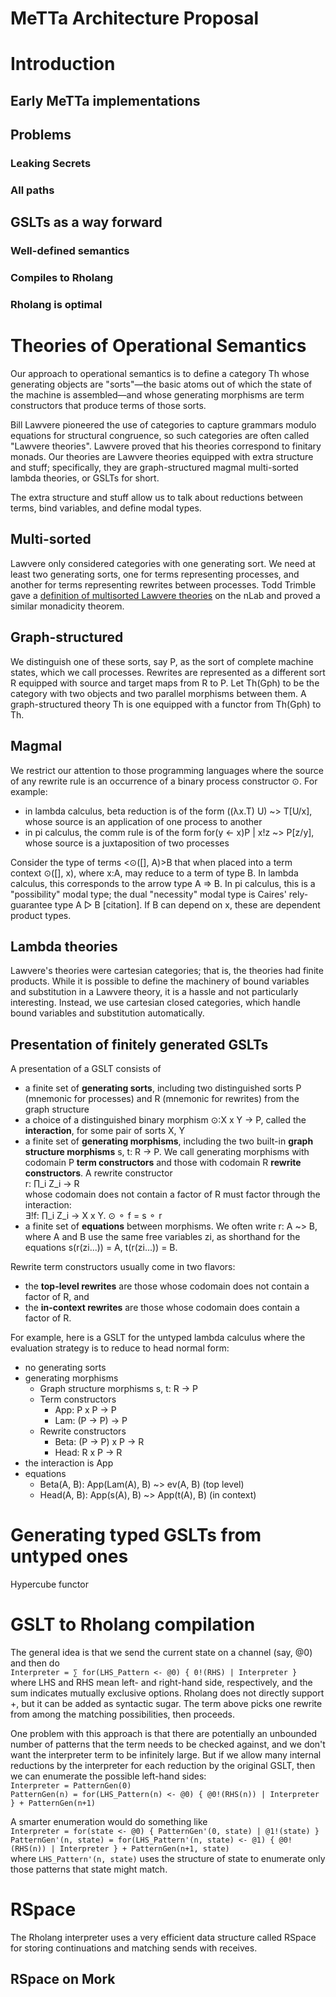 # MeTTa Architecture Proposal

# Introduction

## Early MeTTa implementations

## Problems

### Leaking Secrets

### All paths

## GSLTs as a way forward

### Well-defined semantics

### Compiles to Rholang

### Rholang is optimal

# Theories of Operational Semantics

Our approach to operational semantics is to define a category Th whose generating objects are "sorts"—the basic atoms out of which the state of the machine is assembled—and whose generating morphisms are term constructors that produce terms of those sorts.

Bill Lawvere pioneered the use of categories to capture grammars modulo equations for structural congruence, so such categories are often called "Lawvere theories".  Lawvere proved that his theories correspond to finitary monads.  Our theories are Lawvere theories equipped with extra structure and stuff; specifically, they are graph-structured magmal multi-sorted lambda theories, or GSLTs for short.

The extra structure and stuff allow us to talk about reductions between terms, bind variables, and define modal types.

## Multi-sorted

Lawvere only considered categories with one generating sort. We need at least two generating sorts, one for terms representing processes, and another for terms representing rewrites between processes.  Todd Trimble gave a [definition of multisorted Lawvere theories](https://ncatlab.org/toddtrimble/published/multisorted+Lawvere+theories) on the nLab and proved a similar monadicity theorem.

## Graph-structured

We distinguish one of these sorts, say P, as the sort of complete machine states, which we call processes.  Rewrites are represented as a different sort R equipped with source and target maps from R to P.  Let Th(Gph) to be the category with two objects and two parallel morphisms between them.  A graph-structured theory Th is one equipped with a functor from Th(Gph) to Th.

## Magmal

We restrict our attention to those programming languages where the source of any rewrite rule is an occurrence of a binary process constructor ⊙.  For example:

* in lambda calculus, beta reduction is of the form ((λx.T) U) \~\> T\[U/x\], whose source is an application of one process to another  
* in pi calculus, the comm rule is of the form for(y \<- x)P | x\!z \~\> P\[z/y\], whose source is a juxtaposition of two processes

Consider the type of terms \<⊙(\[\], A)\>B that when placed into a term context ⊙(\[\], x), where x:A, may reduce to a term of type B. In lambda calculus, this corresponds to the arrow type A \=\> B.  In pi calculus, this is a "possibility" modal type; the dual "necessity" modal type is Caires' rely-guarantee type A ▷ B \[citation\].  If B can depend on x, these are dependent product types.

## Lambda theories

Lawvere's theories were cartesian categories; that is, the theories had finite products.  While it is possible to define the machinery of bound variables and substitution in a Lawvere theory, it is a hassle and not particularly interesting. Instead, we use cartesian closed categories, which handle bound variables and substitution automatically.

## Presentation of finitely generated GSLTs

A presentation of a GSLT consists of

* a finite set of **generating sorts**, including two distinguished sorts P (mnemonic for processes) and R (mnemonic for rewrites) from the graph structure  
* a choice of a distinguished binary morphism ⊙:X x Y \-\> P, called the **interaction**, for some pair of sorts X, Y  
* a finite set of **generating morphisms**, including the two built-in **graph structure morphisms** s, t: R → P. We call generating morphisms with codomain P **term constructors** and those with codomain R **rewrite constructors**.  A rewrite constructor   
                                                r: ∏\_i Z\_i \-\> R   
  whose codomain does not contain a factor of R must factor through the interaction:  
                                     ∃\!f: ∏\_i Z\_i \-\> X x Y. ⊙ ⚬ f \= s ⚬ r  
* a finite set of **equations** between morphisms. We often write r: A \~\> B, where A and B use the same free variables zi, as shorthand for the equations s(r(zi...)) \= A, t(r(zi...)) \= B.

Rewrite term constructors usually come in two flavors:

* the **top-level rewrites** are those whose codomain does not contain a factor of R, and  
* the **in-context rewrites** are those whose codomain does contain a factor of R.

For example, here is a GSLT for the untyped lambda calculus where the evaluation strategy is to reduce to head normal form:

* no generating sorts  
* generating morphisms  
  * Graph structure morphisms s, t: R \-\> P  
  * Term constructors  
    * App: P x P \-\> P  
    * Lam: (P \-\> P) \-\> P  
  * Rewrite constructors  
    * Beta: (P \-\> P) x P \-\> R  
    * Head: R x P \-\> R  
* the interaction is App  
* equations  
  * Beta(A, B): App(Lam(A), B) \~\> ev(A, B)   (top level)  
  * Head(A, B): App(s(A), B) \~\> App(t(A), B)   (in context)

# Generating typed GSLTs from untyped ones

Hypercube functor

# GSLT to Rholang compilation

The general idea is that we send the current state on a channel (say, @0) and then do  
`Interpreter = ∑ for(LHS_Pattern <- @0) { 0!(RHS) | Interpreter }`  
where LHS and RHS mean left- and right-hand side, respectively, and the sum indicates mutually exclusive options.  Rholang does not directly support \+, but it can be added as syntactic sugar. The term above picks one rewrite from among the matching possibilities, then proceeds.

One problem with this approach is that there are potentially an unbounded number of patterns that the term needs to be checked against, and we don't want the interpreter term to be infinitely large.  But if we allow many internal reductions by the interpreter for each reduction by the original GSLT, then we can enumerate the possible left-hand sides:  
`Interpreter = PatternGen(0)`  
`PatternGen(n) = for(LHS_Pattern(n) <- @0) { @0!(RHS(n)) | Interpreter } + PatternGen(n+1)`

A smarter enumeration would do something like  
`Interpreter = for(state <- @0) { PatternGen'(0, state) | @1!(state) }`  
`PatternGen'(n, state) = for(LHS_Pattern'(n, state) <- @1) { @0!(RHS(n)) | Interpreter } + PatternGen(n+1, state)`  
where `LHS_Pattern'(n, state)` uses the structure of state to enumerate only those patterns that state might match.

# RSpace

The Rholang interpreter uses a very efficient data structure called RSpace for storing continuations and matching sends with receives.

## RSpace on Mork

